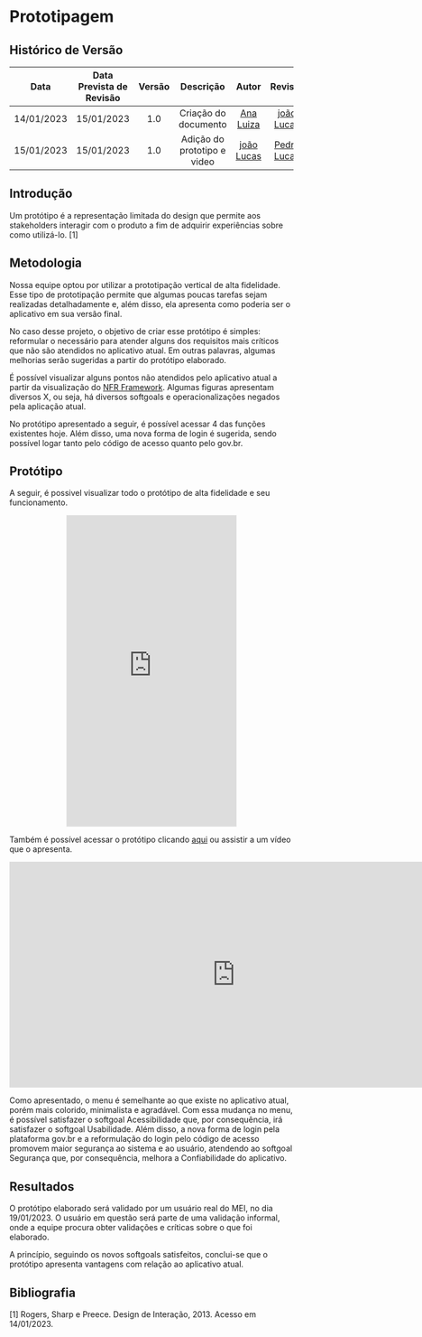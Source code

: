 # Prototipagem
## <a>Histórico de Versão</a>
|    Data    | Data Prevista de Revisão | Versão |          Descrição          |                   Autor                    |                  Revisor                   |
| :--------: | :----------------------: | :----: | :-------------------------: | :----------------------------------------: | :----------------------------------------: |
| 14/01/2023 |        15/01/2023        |  1.0   |    Criação do documento     |   [Ana Luiza](https://github.com/AnHoff)   | [joão Lucas](https://github.com/HacKairos) |
| 15/01/2023 |        15/01/2023        |  1.0   | Adição do prototipo e video | [joão Lucas](https://github.com/HacKairos) | [Pedro Lucas](https://github.com/PedroLSF) |

## <a>Introdução</a>
Um protótipo é a representação limitada do design que permite aos stakeholders interagir com o produto a fim de adquirir experiências sobre como utilizá-lo. [1]

## <a>Metodologia</a>
Nossa equipe optou por utilizar a prototipação vertical de alta fidelidade. Esse tipo de prototipação permite que algumas poucas tarefas sejam realizadas detalhadamente e, além disso, ela apresenta como poderia ser o aplicativo em sua versão final.

No caso desse projeto, o objetivo de criar esse protótipo é simples: reformular o necessário para atender alguns dos requisitos mais críticos que não são atendidos no aplicativo atual. Em outras palavras, algumas melhorias serão sugeridas a partir do protótipo elaborado.

É possível visualizar alguns pontos não atendidos pelo aplicativo atual a partir da visualização do [NFR Framework](../../Modelagem/NFRFramework.md). Algumas figuras apresentam diversos X, ou seja, há diversos softgoals e operacionalizações negados pela aplicação atual.

No protótipo apresentado a seguir, é possível acessar 4 das funções existentes hoje. Além disso, uma nova forma de login é sugerida, sendo possível logar tanto pelo código de acesso quanto pelo gov.br.

## <a>Protótipo</a>
A seguir, é possivel visualizar todo o protótipo de alta fidelidade e seu funcionamento.

<center>

<iframe style="border: 1px solid rgba(0, 0, 0, 0.1);" width="auto" height="550" src="https://www.figma.com/embed?embed_host=share&url=https%3A%2F%2Fwww.figma.com%2Fproto%2FYVsTmRLQiocQb1d258RRZE%2FMEI%3Fnode-id%3D1%253A11%26scaling%3Dscale-down%26page-id%3D0%253A1%26starting-point-node-id%3D1%253A9" allowfullscreen></iframe>

</center>

Também é possível acessar o protótipo clicando [aqui](https://www.figma.com/proto/YVsTmRLQiocQb1d258RRZE/MEI?node-id=1%3A11&starting-point-node-id=1%3A9) ou assistir a um vídeo que o apresenta.

<center>
<iframe width="800" height="400" src="https://www.youtube-nocookie.com/embed/CikwuebBmZc" frameborder="0" allow="accelerometer; autoplay; clipboard-write; encrypted-media; gyroscope; picture-in-picture" allowfullscreen></iframe>
</center>

Como apresentado, o menu é semelhante ao que existe no aplicativo atual, porém mais colorido, minimalista e agradável. Com essa mudança no menu, é possível satisfazer o softgoal Acessibilidade que, por consequência, irá satisfazer o softgoal Usabilidade. Além disso, a nova forma de login pela plataforma gov.br e a reformulação do login pelo código de acesso promovem maior segurança ao sistema e ao usuário, atendendo ao softgoal Segurança que, por consequência, melhora a Confiabilidade do aplicativo.

## <a>Resultados</a>
O protótipo elaborado será validado por um usuário real do MEI, no dia 19/01/2023. O usuário em questão será parte de uma validação informal, onde a equipe procura obter validações e críticas sobre o que foi elaborado.

A princípio, seguindo os novos softgoals satisfeitos, conclui-se que o protótipo apresenta vantagens com relação ao aplicativo atual.

## <a>Bibliografia</a>

[1] Rogers, Sharp e Preece. Design de Interação, 2013. Acesso em 14/01/2023.